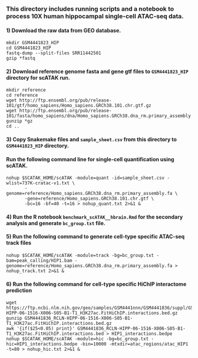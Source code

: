 ### This directory includes running scripts and a notebook to process 10X human hippocampal single-cell ATAC-seq data.
####
#### 1) Download the raw data from GEO database.
```
mkdir GSM4441823_HIP
cd GSM4441823_HIP
fastq-dump --split-files SRR11442501
gzip *fastq
```
#### 2) Download reference genome fasta and gene gtf files to `GSM4441823_HIP` directory for scATAK run.
```
mkdir reference
cd reference
wget http://ftp.ensembl.org/pub/release-101/gtf/homo_sapiens/Homo_sapiens.GRCh38.101.chr.gtf.gz
wget http://ftp.ensembl.org/pub/release-101/fasta/homo_sapiens/dna/Homo_sapiens.GRCh38.dna_rm.primary_assembly.fa.gz
gunzip *gz
cd ..
```
#### 3) Copy Snakemake files and `sample_sheet.csv` from this directory to `GSM4441823_HIP` directory. 
####    Run the following command line for single-cell quantification using scATAK.
```
nohup $SCATAK_HOME/scATAK -module=quant -id=sample_sheet.csv -wlist=737K-cratac-v1.txt \
       -genome=reference/Homo_sapiens.GRCh38.dna_rm.primary_assembly.fa \
       -gene=reference/Homo_sapiens.GRCh38.101.chr.gtf \
       -bc=16 -bf=40 -t=16 > nohup_quant.txt 2>&1 &
```
#### 4) Run the R notebook `benchmark_scATAK__hbrain.Rmd` for the secondary analysis and generate `bc_group.txt` file. 
####
#### 5) Run the following command to generate cell-type specific ATAC-seq track files
```
nohup $SCATAK_HOME/scATAK -module=track -bg=bc_group.txt -bam=peak_calling/HIP1.bam -genome=reference/Homo_sapiens.GRCh38.dna_rm.primary_assembly.fa > nohup_track.txt 2>&1 &
```
#### 6) Run the following command for cell-type specific HiChIP interactome prediction
```
wget https://ftp.ncbi.nlm.nih.gov/geo/samples/GSM4441nnn/GSM4441836/suppl/GSM4441836_RCLN-HIPP-06-1516-X006-S05-B1-T1_H3K27ac.FitHiChIP.interactions.bed.gz
gunzip GSM4441836_RCLN-HIPP-06-1516-X006-S05-B1-T1_H3K27ac.FitHiChIP.interactions.bed.gz
awk '{if($25<0.05) print}' GSM4441836_RCLN-HIPP-06-1516-X006-S05-B1-T1_H3K27ac.FitHiChIP.interactions.bed > HIP1_interactions.bedpe
nohup $SCATAK_HOME/scATAK -module=hic -bg=bc_group.txt -hic=HIP1_interactions.bedpe -bin=10000 -mtxdir=atac_regions/atac_HIP1 -t=80 > nohup_hic.txt 2>&1 &
```
